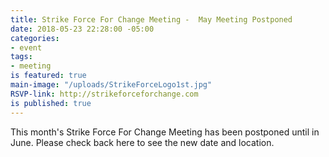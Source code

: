 ```yaml
---
title: Strike Force For Change Meeting -  May Meeting Postponed
date: 2018-05-23 22:28:00 -05:00
categories:
- event
tags:
- meeting
is featured: true
main-image: "/uploads/StrikeForceLogo1st.jpg"
RSVP-link: http://strikeforceforchange.com
is published: true
---
```


This month's Strike Force For Change Meeting has been postponed until in June. Please check back here to see the new date and location.